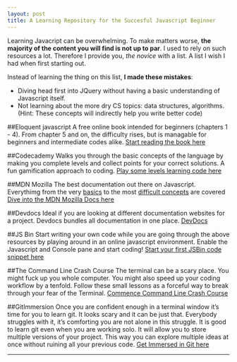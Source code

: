 ```yaml
---
layout: post
title: A Learning Repository for the Succesful Javascript Beginner
---
```


Learning Javacript can be overwhelming. To make matters worse, **the majority of the content you will find is not up to par**. I used to rely on such resources a lot. Therefore I provide you, *the novice* with a list. A list I wish I had when first starting out.

Instead of learning the thing on this list, **I made these mistakes**:

+ Diving head first into JQuery without having a basic understanding of Javascript itself.
+ Not learning about the more dry CS topics: data structures, algorithms. (Hint: These concepts will indirectly        help you write better code)

##Eloquent javascript
A free online book intended for beginners (chapters 1 - 4). From chapter 5 and on, the difficulty rises, but is managable for beginners and intermediate codes alike. 
[Start reading the book here](http://eloquentjavascript.net/)

##Codecademy
Walks you through the basic concepts of the language by making you complete levels and collect points for your correct solutions. A fun gamification approach to coding. 
[Play some levels learning code here](https://www.codecademy.com/)

##MDN Mozilla 
The best documentation out there on Javascript. Everythimg from the very [basics](https://developer.mozilla.org/en-US/docs/Web/JavaScript/Guide/Grammar_and_Types) to the most [difficult concepts](https://developer.mozilla.org/en-US/docs/Web/JavaScript/Reference/Operators/this) are covered
[Dive into the MDN Mozilla Docs here](https://developer.mozilla.org/en-US/docs/Web/JavaScript)

##Devdocs 
Ideal if you are looking at different documentation websites for a project. Devdocs bundles all documentation in one place. 
[DevDocs](http://devdocs.io/)

##JS Bin
Start writing your own code while you are going through the above resources by playing around in an online javascript environment. Enable the Javascript and Console pane and start coding! 
[Start your first JSBin code snippet here](http://jsbin.com/?js,console)

##The Command Line Crash Course
The terminal can be a scary place. You might fuck up you whole computer. You might also speed up your coding workflow by a tenfold. Follow these small lessons as a forceful way to break through your fear of the Terminal. 
[Commence Command Line Crash Course](http://cli.learncodethehardway.org/book/)

##GitImmersion
Once you are confident enough in a terminal window it’s time for you to learn git. It looks scary and it can be just that. Everybody struggles with it, it’s comforting you are not alone in this struggle. It is good to learn git even when you are working solo. It will allow you to store multiple versions of your project. This way you can explore multiple ideas at once without ruining all your previous code. 
[Get Immersed in Git here](http://gitimmersion.com/lab_01.html)


-----

